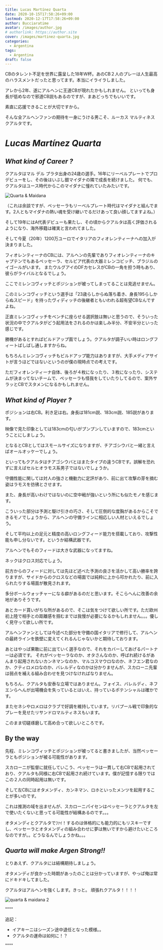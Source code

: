 ```yaml
---
title: Lucas Martínez Quarta
date: 2020-10-15T17:58:26+09:00
lastmod: 2020-12-17T17:58:26+09:00
author: Bucciaratime
avatar: /images/author.jpg
# authorlink: https://author.site
cover: /images/martinez-quarta.jpg
categories:
  - Argentina
tags:
  - Argentina
draft: false
---
```


CBのタレント不足を世界に露呈した18年W杯。あのCB２人のプレーは人生最高のハラスメントだったと思ってます。本当にイライラしました。


<!--more-->


アレから2年、遂にアルヘンに王道CBが現れたかもしれません。
といっても身長が低めなので邪道CB説もあるのですが、まあどっちでもいいです。

素直に応援できることが大切ですから。

そんな全アルヘンファンの期待を一身にうける男こそ、ルーカス マルティネス クアルタです。
# _Lucas Martínez Quarta_



## _What kind of Career ?_

クアルタはマル デル プラタ出身の24歳の選手。16年にリーベルプレートでプロデビューをし、その後はいぶし銀マイダナの隣で成長を続けました。
何でも、クアルタはユース時代からこのマイダナに憧れていたみたいです。

![Quarta & Maidana](/images/maidanaquarta1.jpg)

（これは余談ですが、ペッセーラもリーベルプレート時代はマイダナと組んでます。2人ともマイダナの熱い魂を受け継いでるだけあって良い顔してますよね。）

そして19年にはA代表デビューも果たし、その頃からクアルタは高く評価されるようになり、海外移籍は確実と言われてました。

そして今夏（20年）1200万ユーロでイタリアのフィオレンティーナへの加入が決まりました。

フィオレンティーナのCBには、アルヘンの先輩でありフィオレンティーナのキャプテンでもあるペッセーラ、セルビア代表の大器ミレンコビッチ、ブラジルのイゴールがいます。
またウルグアイのDFカセレスがCBの一角を担う時もあり、彼らがライバルとなるでしょう。

ここでミレンコヴィッチとポジションが被ってしまってることは見逃せません。

このミレンコヴィッチという選手は「23歳らしからぬ落ち着き、身長195らしからぬスピード」を持ったヴィディッチの後継者ともいわれる超有望CBなんですよね。

正直ミレンコヴィッチをベンチに座らせる選択肢は無いと思うので、そういった状況の中でクアルタがどう起用法をされるのかは楽しみ半分、不安半分といった感じです。

勝機があるとすればビルドアップ面でしょう。クアルタが調子いい時はロングフィートばしばし通しますからね。

もちろんミレンコヴィッチもビルドアップ能力はありますが、大手メディアサイトが言うほどではないというのが僕の現時点での考えです。


ただフィオレンティーナ自体、後ろが４枚になったり、３枚になったり、システムが決まってないチームで、ペッセーラも怪我をしていたりしてるので、案外サラッとCBでスタメンになるかもしれません。


## _What kind of Player ?_

ポジションは右CB。利き足は右。身長は181cm説、183cm説、185説があります。

映像で見た印象としては183cmの匂いがプンプンしていますので、183cmということにしましょう。

となるとCBとしてはスモールサイズになりますが、チアゴシウバと一緒と言えばオールオッケーでしょう。

といってもクアルタはチアゴシウバとはまたタイプの違うCBです。誤解を恐れずに言えばセルヒオラモス系男子ではないでしょうか。

守備性能に関しては対人の強さと機動力に定評があり、前に出て攻撃の芽を摘む姿はラモスを彷彿とさせます。

また、身長が高いわけではないのに空中戦が強いという所にも似たモノを感じます。

こういった部分は予測と駆け引きの巧さ、そして圧倒的な度胸があるからこそできるモノでしょうから、アルヘンの守備ラインに相応しい人材といえるでしょう。

そして平均以上の足元と精度の高いロングフィード能力を搭載しており、攻撃性能も申し分ないです。というか結構武器です。

アルヘンでもそのフィードは大きな武器になってますね。

ネックはクロス対応でしょう。

前方からのフィードに対しては先ほど述べた予測の良さを活かして高い勝率を誇りますが、サイドからのクロスなどの場面では純粋に上から叩かれたり、前に入られたりする場面が散見されます。

多分ボールウォッチャーになる癖があるのだと思います。そこらへんに改善の余地がありそうです。

あとカード貰いがちな所があるので、そこは気をつけて欲しい所です。ただ欧州初上陸で相手との距離感を掴むまでは我慢が必要になるかもしれません。。。優しく見守って欲しい所です。

アルヘンファンとしては今述べた部分を守備の国イタリアで修行して、アルヘンの最終ラインを鉄壁に変えてくれるんじゃないかと期待しております。

あとはやっぱ果敢に前に出ていく選手なので、それをカバーしてあげるパートナーは必須です。
それがペッセーラなのか、オタさんなのか、呼ばれ続けるがあんまり起用されないカンネマンなのか、マルコスマウロなのか、ネフエン君なのか、クティロメロなのか、バレルディなのかは分かりませんが、スカローニ先輩は弱点を補える組み合わせを見つけなければなりません。


もちろん、クアルタも安泰な立場ではありません。フォイス、バレルディ、ネフエンらへんが出場機会を失っているとはいえ、持っているポテンシャルは確かです。

またセネシやロメロはクラブで好調を維持しています。リバプール戦で印象的なプレーを見せたリサンドロマルティネスもいます。

このまま切磋琢磨して高め合って欲しいところです。





## By the way

先程、ミレンコヴィッチとポジションが被ってると書きましたが、当然ペッセーラともポジションが被る可能性があります。

スカローニが監督に就任していこう、ペッセーラは一貫して右CBで起用されており、クアルタも同様に右CBで起用され続けています。僕が記憶する限りではこの２人の同時起用は無いです。

そして左CBにはオタメンディ、カンネマン、ロホといったメンツを起用することが多いのです。

これは推測の域を出ませんが、スカローニパイセンはペッセーラとクアルタを左で使いたくないと思ってる可能性が結構あるのです。。。


オタメンディとクアルタでﾌｧｲ！するのは体格的にも能力的にもリスキーですし、ペッセーラとオタメンディの組み合わせに夢は無いですから避けたいところなのですが。。どうなるんでしょうかね。。。


## _Quarta will make Argen Strong!!_

とりあえず、クアルタには結構期待しましょう。

オタメンディが良かった時期があったのことは分かっていますが、やっぱ俺は常にドキドキしてました。

クアルタはアルヘンを強くします。きっと。
頑張れクアルタ！！！！

![quarta & maidana 2](/images/maidanaquarta.jpg)


""""

追記：
- イアキーニはシーズン途中退任となった模様。。
- クアルタの運命は如何に！？

""""
